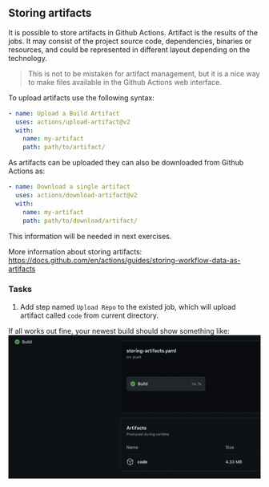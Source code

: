 ## Storing artifacts 
It is possible to store artifacts in Github Actions. Artifact is the results of the jobs. It may consist of the project source code, dependencies, binaries or resources, and could be represented in different layout depending on the technology.

> This is not to be mistaken for artifact management, but it is a nice way to make files available in the Github Actions web interface.

To upload artifacts use the following syntax:

```YAML
- name: Upload a Build Artifact
  uses: actions/upload-artifact@v2
  with: 
    name: my-artifact
    path: path/to/artifact/
```

As artifacts can be uploaded they can also be downloaded from Github Actions as: 

```YAML
- name: Download a single artifact
  uses: actions/download-artifact@v2
  with:
    name: my-artifact
    path: path/to/download/artifact/
```
This information will be needed in next exercises. 

More information about storing artifacts: https://docs.github.com/en/actions/guides/storing-workflow-data-as-artifacts

### Tasks 

1. Add step named `Upload Repo` to the existed job, which will upload artifact called `code` from current directory. 

If all works out fine, your newest build should show something like:
![Uploading artifact](img/storing-artifact.png)
